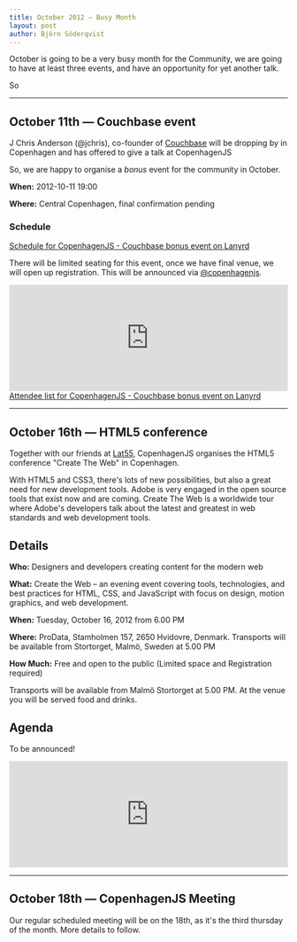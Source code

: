 ```yaml
---
title: October 2012 — Busy Month
layout: post
author: Björn Söderqvist
---
```


October is going to be a very busy month for the Community, we are going to have at least three events, and have an opportunity for yet another talk.

So 

---

October 11th — Couchbase event
----------------------------------------------

J Chris Anderson (@jchris), co-founder of [Couchbase](http://www.couchbase.com) will be dropping by in Copenhagen and has offered to give a talk at CopenhagenJS

So, we are happy to organise a *bonus* event for the community in October.

**When:** 2012-10-11 19:00

**Where:** Central Copenhagen, final confirmation pending


### Schedule

<!-- Add this where you want the output to appear -->
<div class="lanyrd-target-schedule">
    <a href="http://lanyrd.com/2012/copenhagenjs-couchbase-bonus-event/schedule/"
        class="lanyrd-schedule">
        Schedule for CopenhagenJS - Couchbase bonus event on Lanyrd
    </a>
</div>

There will be limited seating for this event, once we have final venue, we will open up registration. This will be announced via [@copenhagenjs](http://twitter.com/copenhagenjs).

<iframe  src="http://www.eventbrite.com/tickets-external?eid=4459081232&ref=etckt" frameborder="0" height="192" width="100%" vspace="0" hspace="0" marginheight="5" marginwidth="5" scrolling="auto" allowtransparency="true"></iframe>

<!-- Add this where you want the output to appear -->
<div class="lanyrd-target-participants">
    <a href="http://lanyrd.com/2012/copenhagenjs-couchbase-bonus-event/attendees/"
        class="lanyrd-participants">
        Attendee list for CopenhagenJS - Couchbase bonus event on Lanyrd
    </a>
</div>

---

October 16th — HTML5 conference 
----------------------------------------------

Together with our friends at [Lat55](http://www.lat55.se/), CopenhagenJS organises the HTML5 conference "Create The Web" in Copenhagen.

With HTML5 and CSS3, there's lots of new possibilities, but also a great need for new development tools. Adobe is very engaged in the open source tools that exist now and are coming. 
Create The Web is a worldwide tour where Adobe's developers talk about the latest and greatest in web standards and web development tools. 

## Details

**Who:** Designers and developers creating content for the modern web

**What:** Create the Web – an evening event covering tools, technologies, and best practices for HTML, CSS, and JavaScript with focus on design, motion graphics, and web development.

**When:** Tuesday, October 16, 2012 from 6.00 PM

**Where:** ProData, Stamholmen 157, 2650 Hvidovre, Denmark. Transports will be available from Stortorget, Malmö, Sweden at 5.00 PM

**How Much:** Free and open to the public (Limited space and Registration required)

Transports will be available from Malmö Stortorget at 5.00 PM. At the venue you will be served food and drinks.

## Agenda

To be announced!

<iframe src="http://www.eventbrite.com/tickets-external?eid=4432194814&amp;ref=etckt" frameborder="0" marginwidth="5" marginheight="5" scrolling="auto" width="100%" height="192"></iframe>

---
October 18th — CopenhagenJS Meeting
----------------------------------------------

Our regular scheduled meeting will be on the 18th, as it's the third thursday of the month.
More details to follow.

<!-- Add this to the end of body -->
<script src="http://cdn.lanyrd.net/badges/embed-v1.min.js"></script>